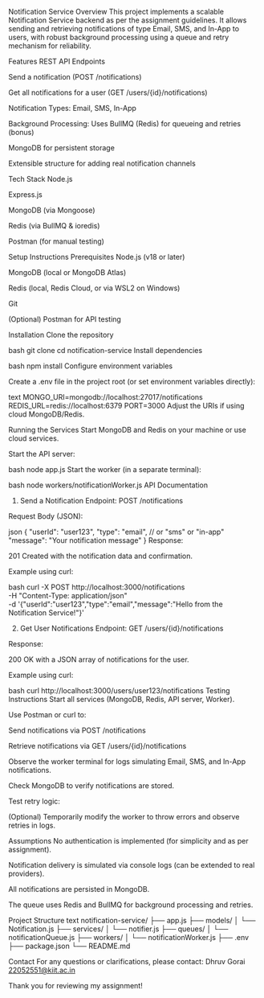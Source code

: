 Notification Service
Overview
This project implements a scalable Notification Service backend as per the assignment guidelines.
It allows sending and retrieving notifications of type Email, SMS, and In-App to users, with robust background processing using a queue and retry mechanism for reliability.

Features
REST API Endpoints

Send a notification (POST /notifications)

Get all notifications for a user (GET /users/{id}/notifications)

Notification Types: Email, SMS, In-App

Background Processing: Uses BullMQ (Redis) for queueing and retries (bonus)

MongoDB for persistent storage

Extensible structure for adding real notification channels

Tech Stack
Node.js

Express.js

MongoDB (via Mongoose)

Redis (via BullMQ & ioredis)

Postman (for manual testing)

Setup Instructions
Prerequisites
Node.js (v18 or later)

MongoDB (local or MongoDB Atlas)

Redis (local, Redis Cloud, or via WSL2 on Windows)

Git

(Optional) Postman for API testing

Installation
Clone the repository

bash
git clone <your-repo-url>
cd notification-service
Install dependencies

bash
npm install
Configure environment variables

Create a .env file in the project root (or set environment variables directly):

text
MONGO_URI=mongodb://localhost:27017/notifications
REDIS_URL=redis://localhost:6379
PORT=3000
Adjust the URIs if using cloud MongoDB/Redis.

Running the Services
Start MongoDB and Redis on your machine or use cloud services.

Start the API server:

bash
node app.js
Start the worker (in a separate terminal):

bash
node workers/notificationWorker.js
API Documentation

1. Send a Notification
Endpoint:
POST /notifications

Request Body (JSON):

json
{
  "userId": "user123",
  "type": "email",    // or "sms" or "in-app"
  "message": "Your notification message"
}
Response:

201 Created with the notification data and confirmation.

Example using curl:

bash
curl -X POST http://localhost:3000/notifications \
  -H "Content-Type: application/json" \
  -d '{"userId":"user123","type":"email","message":"Hello from the Notification Service!"}'
  
2. Get User Notifications
Endpoint:
GET /users/{id}/notifications

Response:

200 OK with a JSON array of notifications for the user.

Example using curl:

bash
curl http://localhost:3000/users/user123/notifications
Testing Instructions
Start all services (MongoDB, Redis, API server, Worker).

Use Postman or curl to:

Send notifications via POST /notifications

Retrieve notifications via GET /users/{id}/notifications

Observe the worker terminal for logs simulating Email, SMS, and In-App notifications.

Check MongoDB to verify notifications are stored.

Test retry logic:

(Optional) Temporarily modify the worker to throw errors and observe retries in logs.

Assumptions
No authentication is implemented (for simplicity and as per assignment).

Notification delivery is simulated via console logs (can be extended to real providers).

All notifications are persisted in MongoDB.

The queue uses Redis and BullMQ for background processing and retries.

Project Structure
text
notification-service/
├── app.js
├── models/
│   └── Notification.js
├── services/
│   └── notifier.js
├── queues/
│   └── notificationQueue.js
├── workers/
│   └── notificationWorker.js
├── .env
├── package.json
└── README.md

Contact
For any questions or clarifications, please contact:
Dhruv Gorai
22052551@kiit.ac.in

Thank you for reviewing my assignment!


